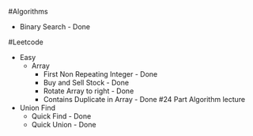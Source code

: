 #Algorithms
- Binary Search - Done

#Leetcode
  - Easy
    - Array
        - First Non Repeating Integer - Done
        - Buy and Sell Stock - Done
        - Rotate Array to right - Done
        - Contains Duplicate in Array - Done
#24 Part Algorithm lecture
- Union Find
  - Quick Find - Done
  - Quick Union - Done
